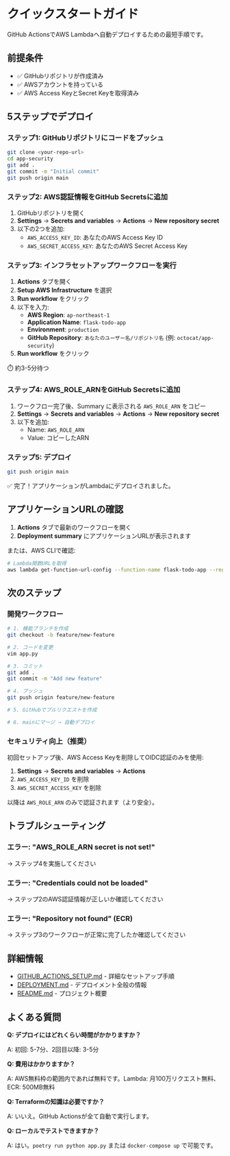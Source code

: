 # クイックスタートガイド

GitHub ActionsでAWS Lambdaへ自動デプロイするための最短手順です。

## 前提条件

- ✅ GitHubリポジトリが作成済み
- ✅ AWSアカウントを持っている
- ✅ AWS Access KeyとSecret Keyを取得済み

## 5ステップでデプロイ

### ステップ1: GitHubリポジトリにコードをプッシュ

```bash
git clone <your-repo-url>
cd app-security
git add .
git commit -m "Initial commit"
git push origin main
```

### ステップ2: AWS認証情報をGitHub Secretsに追加

1. GitHubリポジトリを開く
2. **Settings** → **Secrets and variables** → **Actions** → **New repository secret**
3. 以下の2つを追加:
   - `AWS_ACCESS_KEY_ID`: あなたのAWS Access Key ID
   - `AWS_SECRET_ACCESS_KEY`: あなたのAWS Secret Access Key

### ステップ3: インフラセットアップワークフローを実行

1. **Actions** タブを開く
2. **Setup AWS Infrastructure** を選択
3. **Run workflow** をクリック
4. 以下を入力:
   - **AWS Region**: `ap-northeast-1`
   - **Application Name**: `flask-todo-app`
   - **Environment**: `production`
   - **GitHub Repository**: `あなたのユーザー名/リポジトリ名` (例: `octocat/app-security`)
5. **Run workflow** をクリック

⏱️ 約3-5分待つ

### ステップ4: AWS_ROLE_ARNをGitHub Secretsに追加

1. ワークフロー完了後、Summary に表示される `AWS_ROLE_ARN` をコピー
2. **Settings** → **Secrets and variables** → **Actions** → **New repository secret**
3. 以下を追加:
   - Name: `AWS_ROLE_ARN`
   - Value: コピーしたARN

### ステップ5: デプロイ

```bash
git push origin main
```

✅ 完了！アプリケーションがLambdaにデプロイされました。

## アプリケーションURLの確認

1. **Actions** タブで最新のワークフローを開く
2. **Deployment summary** にアプリケーションURLが表示されます

または、AWS CLIで確認:

```bash
# Lambda関数URLを取得
aws lambda get-function-url-config --function-name flask-todo-app --region ap-northeast-1
```

## 次のステップ

### 開発ワークフロー

```bash
# 1. 機能ブランチを作成
git checkout -b feature/new-feature

# 2. コードを変更
vim app.py

# 3. コミット
git add .
git commit -m "Add new feature"

# 4. プッシュ
git push origin feature/new-feature

# 5. GitHubでプルリクエストを作成

# 6. mainにマージ → 自動デプロイ
```

### セキュリティ向上（推奨）

初回セットアップ後、AWS Access Keyを削除してOIDC認証のみを使用:

1. **Settings** → **Secrets and variables** → **Actions**
2. `AWS_ACCESS_KEY_ID` を削除
3. `AWS_SECRET_ACCESS_KEY` を削除

以降は `AWS_ROLE_ARN` のみで認証されます（より安全）。

## トラブルシューティング

### エラー: "AWS_ROLE_ARN secret is not set!"

→ ステップ4を実施してください

### エラー: "Credentials could not be loaded"

→ ステップ2のAWS認証情報が正しいか確認してください

### エラー: "Repository not found" (ECR)

→ ステップ3のワークフローが正常に完了したか確認してください

## 詳細情報

- [GITHUB_ACTIONS_SETUP.md](GITHUB_ACTIONS_SETUP.md) - 詳細なセットアップ手順
- [DEPLOYMENT.md](DEPLOYMENT.md) - デプロイメント全般の情報
- [README.md](README.md) - プロジェクト概要

## よくある質問

**Q: デプロイにはどれくらい時間がかかりますか？**

A: 初回: 5-7分、2回目以降: 3-5分

**Q: 費用はかかりますか？**

A: AWS無料枠の範囲内であれば無料です。Lambda: 月100万リクエスト無料、ECR: 500MB無料

**Q: Terraformの知識は必要ですか？**

A: いいえ。GitHub Actionsが全て自動で実行します。

**Q: ローカルでテストできますか？**

A: はい。`poetry run python app.py` または `docker-compose up` で可能です。
